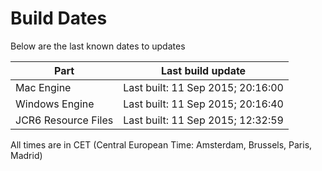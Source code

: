 # Build Dates

Below are the last known dates to updates

Part | Last build update
-----|-----
Mac Engine | Last built: 11 Sep 2015; 20:16:00
Windows Engine | Last built: 11 Sep 2015; 20:16:40
JCR6 Resource Files | Last built: 11 Sep 2015; 12:32:59
All times are in CET (Central European Time: Amsterdam, Brussels, Paris, Madrid)



